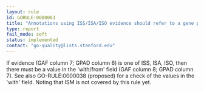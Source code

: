 ```yaml
---
layout: rule
id: GORULE:0000063
title: "Annotations using ISS/ISA/ISO evidence should refer to a gene product (in the 'with' column)" 
type: report
fail_mode: soft
status: implemented
contact: "go-quality@lists.stanford.edu"
---
```

If evidence (GAF column 7; GPAD column 6) is one of ISS, ISA, ISO, then there must be a value in the 'with/from' field (GAF column 8; GPAD column 7). 
See also GO-RULE:0000038 (proposed) for a check of the values in the 'with' field. 
Noting that ISM is not covered by this rule yet.
